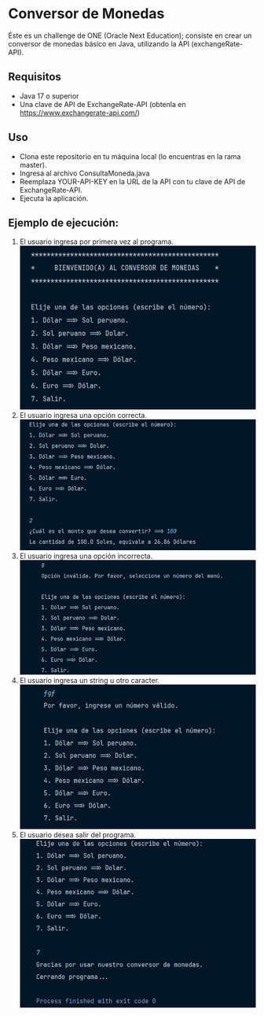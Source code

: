 # Conversor de Monedas
<p>
Éste es un challenge de ONE (Oracle Next Education);
consiste en crear un conversor de monedas básico en Java, utilizando la API (exchangeRate-API).
</p>

## Requisitos
- Java 17 o superior
- Una clave de API de ExchangeRate-API (obtenla en https://www.exchangerate-api.com/)

## Uso
- Clona este repositorio en tu máquina local (lo encuentras en la rama master).
- Ingresa al archivo ConsultaMoneda.java
- Reemplaza YOUR-API-KEY en la URL de la API con tu clave de API de ExchangeRate-API.
- Ejecuta la aplicación.

## Ejemplo de ejecución:
1. El usuario ingresa por primera vez al programa.
![captura de la consola](src/media/menu.PNG)
2. El usuario ingresa una opción correcta.
![captura de la consola](src/media/opcion-valida.PNG)
3. El usuario ingresa una opción incorrecta.
![captura de la consola](src/media/opcion-invalida.PNG)
4. El usuario ingresa un string u otro caracter.
![captura de la consola](src/media/string.PNG)
5. El usuario desea salir del programa.
![captura de la consola](src/media/salir.PNG)




